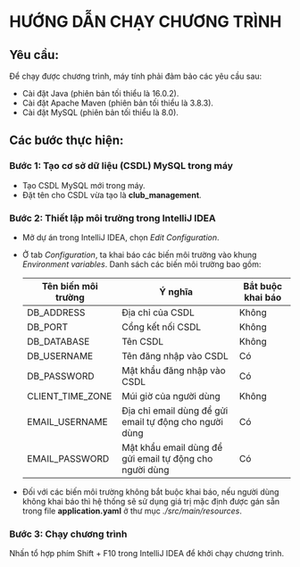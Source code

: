 # HƯỚNG DẪN CHẠY CHƯƠNG TRÌNH

## Yêu cầu:
Để chạy được chương trình, máy tính phải đảm bảo các yêu cầu sau:

- Cài đặt Java (phiên bản tối thiểu là 16.0.2).
- Cài đặt Apache Maven (phiên bản tối thiểu là 3.8.3).
- Cài đặt MySQL (phiên bản tối thiểu là 8.0).

## Các bước thực hiện:
### Bước 1: Tạo cơ sở dữ liệu (CSDL) MySQL trong máy

- Tạo CSDL MySQL mới trong máy.
- Đặt tên cho CSDL vừa tạo là __club_management__.

### Bước 2: Thiết lập môi trường trong IntelliJ IDEA

- Mở dự án trong IntelliJ IDEA, chọn _Edit Configuration_.
- Ở tab _Configuration_, ta khai báo các biến môi trường vào khung _Environment variables_. Danh sách các biến môi trường bao gồm:

  |  Tên biến môi trường | Ý nghĩa  | Bắt buộc khai báo  |
  |---|---|---|
  | DB_ADDRESS  | Địa chỉ của CSDL  | Không  |
  | DB_PORT  | Cổng kết nối CSDL  | Không  |
  | DB_DATABASE  | Tên CSDL  | Không  |
  | DB_USERNAME  | Tên đăng nhập vào CSDL  | Có  |
  | DB_PASSWORD  | Mật khẩu đăng nhập vào CSDL  | Có  |
  | CLIENT_TIME_ZONE  | Múi giờ của người dùng  | Không  |
  | EMAIL_USERNAME  | Địa chỉ email dùng để gửi email tự động cho người dùng  | Có  |
  | EMAIL_PASSWORD  | Mật khẩu email dùng để gửi email tự động cho người dùng  | Có  |
  
- Đối với các biến môi trường không bắt buộc khai báo, nếu người dùng không khai báo thì hệ thống sẽ sử dụng giá trị mặc định được gán sẵn trong file __application.yaml__ ở thư mục _./src/main/resources_.

### Bước 3: Chạy chương trình
Nhấn tổ hợp phím Shift + F10 trong IntelliJ IDEA để khởi chạy chương trình.